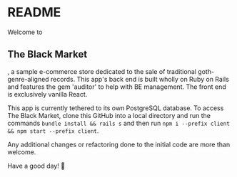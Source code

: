 # README

Welcome to <h2>The Black Market</h2>, a sample e-commerce store dedicated to the sale of traditional goth-genre-aligned records. This app's back end is built wholly on Ruby on Rails and features the gem 'auditor' to help with BE management. The front end is exclusively vanilla React. 

This app is currently tethered to its own PostgreSQL database. To access The Black Market, clone this GitHub into a local directory and run the commands `bundle install && rails s` and then run `npm i --prefix client && npm start --prefix client`. 

Any additional changes or refactoring done to the initial code are more than welcome. 

Have a good day! 🦇
